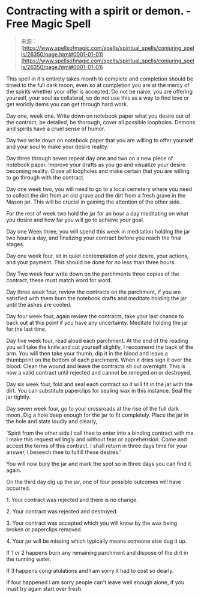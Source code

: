 <!--yml
category: 未分类
date: 2024-06-12 19:14:14
-->

# Contracting with a spirit or demon. - Free Magic Spell

> 来源：[https://www.spellsofmagic.com/spells/spiritual_spells/conjuring_spells/26350/page.html#0001-01-01](https://www.spellsofmagic.com/spells/spiritual_spells/conjuring_spells/26350/page.html#0001-01-01)

 This spell in it's entirety takes month to complete and completion should be timed to the full dark moon, even so at completion you are at the mercy of the spirits whether your offer is accepted. Do not be naive, you are offering yourself, your soul as collateral, so do not use this as a way to find love or get worldly items you can get through hard work. 

Day one, week one. Write down on notebook paper what you desire out of the contract, be detailed, be thorough, cover all possible loopholes. Demons and spirits have a cruel sense of humor.

Day two write down on notebook paper that you are willing to offer yourself and your soul to make your desire reality.

Day three through seven repeat day one and two on a new piece of notebook paper. Improve your drafts as you go and visualize your desire becoming reality. Close all loopholes and make certain that you are willing to go through with the contract.

Day one week two, you will need to go to a local cemetery where you need to collect the dirt from an old grave and the dirt from a fresh grave in the Mason jar. This will be crucial in gaining the attention of the other side. 

For the rest of week two hold the jar for an hour a day meditating on what you desire and how far you will go to achieve your goal. 

Day one Week three, you will spend this week in meditation holding the jar two hours a day, and finalizing your contract before you reach the final stages.

Day one week four, sit in quiet contemplation of your desire, your actions, and your payment. This should be done for no less than three hours.

Day Two week four write down on the parchments three copies of the contract, these must match word for word.

Day three week four, review the contracts on the parchment, if you are satisfied with them burn the notebook drafts and meditate holding the jar until the ashes are cooled.

Day four week four, again review the contracts, take your last chance to back out at this point if you have any uncertainty. Meditate holding the jar for the last time. 

Day five week four, read aloud each parchment. At the end of the reading you will take the knife and cut yourself slightly, I reccomend the back of the arm. You will then take your thumb, dip it in the blood and leave a thumbprint on the bottom of each parchment. When it dries sign it over the blood. Clean the wound and leave the contracts sit out overnight. This is now a valid contract until rejected and cannot be reneged on or destroyed.

Day six week four, fold and seal each contract so it will fit in the jar with the dirt. You can substitute paperclips for sealing wax in this instance. Seal the jar tightly.

Day seven week four, go to your crossroads at the rise of the full dark moon. Dig a hole deep enough for the jar to fit completely. Place the jar in the hole and state loudly and clearly,

'Spirit from the other side I call thee to enter into a binding contract with me. I make this request willingly and without fear or apprehension. Come and accept the terms of this contract. I shall return in three days time for your answer, I beseech thee to fulfill these desires.'

You will now bury the jar and mark the spot so in three days you can find it again.

On the third day dig up the jar, one of four possible outcomes will have occurred.

1\. Your contract was rejected and there is no change.

2\. Your contract was rejected and destroyed.

3\. Your contract was accepted which you will know by the wax being broken or paperclips removed.

4\. Your jar will be missing which typically means someone else dug it up. 

If 1 or 2 happens burn any remaining parchment and dispose of the dirt in the running water. 

If 3 happens congratulations and I am sorry it had to cost so dearly.

If four happened I am sorry people can't leave well enough alone, if you must try again start over fresh.